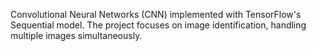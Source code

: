  Convolutional Neural Networks (CNN) implemented with TensorFlow's Sequential model. The project focuses on image identification, handling multiple images simultaneously. 
